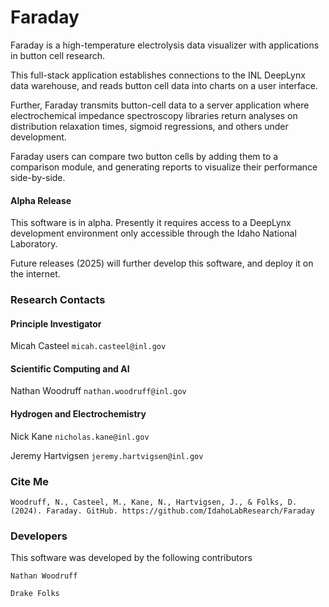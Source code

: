 # Faraday

Faraday is a high-temperature electrolysis data visualizer with applications in button cell research.

This full-stack application establishes connections to the INL DeepLynx data warehouse, and reads button cell data into charts on a user interface.

Further, Faraday transmits button-cell data to a server application where electrochemical impedance spectroscopy libraries return analyses on distribution relaxation times, sigmoid regressions, and others under development.

Faraday users can compare two button cells by adding them to a comparison module, and generating reports to visualize their performance side-by-side.

#### Alpha Release

This software is in alpha. Presently it requires access to a DeepLynx development environment only accessible through the Idaho National Laboratory.

Future releases (2025) will further develop this software, and deploy it on the internet.

### Research Contacts

#### Principle Investigator

Micah Casteel `micah.casteel@inl.gov`

#### Scientific Computing and AI

Nathan Woodruff `nathan.woodruff@inl.gov`

#### Hydrogen and Electrochemistry

Nick Kane `nicholas.kane@inl.gov`

Jeremy Hartvigsen `jeremy.hartvigsen@inl.gov`

### Cite Me

```
Woodruff, N., Casteel, M., Kane, N., Hartvigsen, J., & Folks, D. (2024). Faraday. GitHub. https://github.com/IdahoLabResearch/Faraday
```

### Developers

This software was developed by the following contributors

`Nathan Woodruff`

`Drake Folks`
